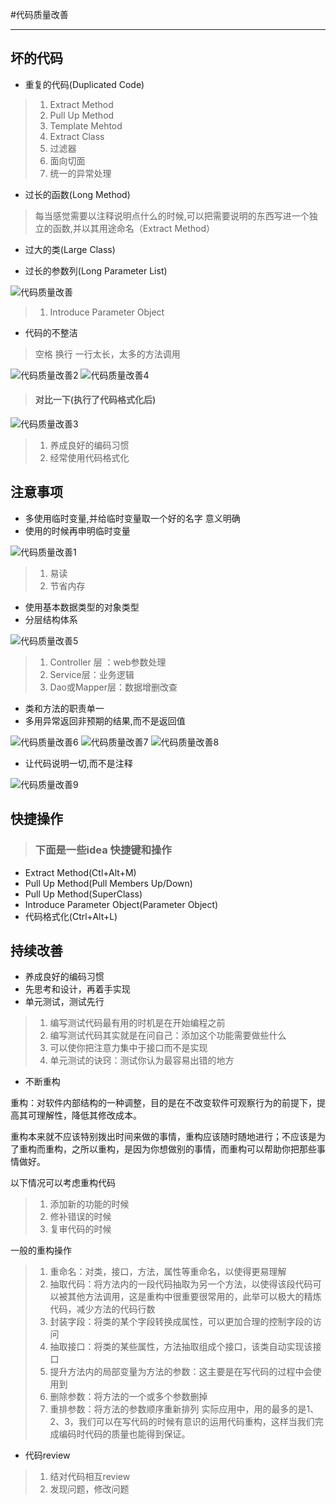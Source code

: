 #代码质量改善

---

## 坏的代码

* 重复的代码(Duplicated Code)

> 1. Extract Method
> 2. Pull Up Method
> 3. Template Mehtod
> 4. Extract Class
> 5. 过滤器
> 6. 面向切面
> 7. 统一的异常处理

* 过长的函数(Long Method)

> 每当感觉需要以注释说明点什么的时候,可以把需要说明的东西写进一个独立的函数,并以其用途命名（Extract Method）

* 过大的类(Large Class)

* 过长的参数列(Long Parameter List)

![代码质量改善](code_quality_improve_images/代码质量改善.png)

> 1. Introduce Parameter Object

* 代码的不整洁

>  空格  换行 一行太长，太多的方法调用

![代码质量改善2](code_quality_improve_images/代码质量改善2.png)
![代码质量改善4](code_quality_improve_images/代码质量改善4.png)

> #### 对比一下(执行了代码格式化后)

![代码质量改善3](code_quality_improve_images/代码质量改善3.png)

> 1. 养成良好的编码习惯
> 2. 经常使用代码格式化

## 注意事项

* 多使用临时变量,并给临时变量取一个好的名字 意义明确
* 使用的时候再申明临时变量

![代码质量改善1](code_quality_improve_images/代码质量改善1.png)

> 1. 易读
> 2. 节省内存

* 使用基本数据类型的对象类型
* 分层结构体系

![代码质量改善5](code_quality_improve_images/代码质量改善5.png)

>  1. Controller 层 ：web参数处理
>  2. Service层：业务逻辑
>  3. Dao或Mapper层：数据增删改查

* 类和方法的职责单一
* 多用异常返回非预期的结果,而不是返回值

![代码质量改善6](code_quality_improve_images/代码质量改善6.png)
![代码质量改善7](code_quality_improve_images/代码质量改善7.png)
![代码质量改善8](code_quality_improve_images/代码质量改善8.png)

* 让代码说明一切,而不是注释

![代码质量改善9](code_quality_improve_images/代码质量改善9.png)

## 快捷操作

> ### 下面是一些idea 快捷键和操作

* Extract Method(Ctl+Alt+M)
* Pull Up Method(Pull Members Up/Down)
* Pull Up Method(SuperClass)
* Introduce Parameter Object(Parameter Object)
* 代码格式化(Ctrl+Alt+L)


## 持续改善
* 养成良好的编码习惯
* 先思考和设计，再着手实现
* 单元测试，测试先行

> 1. 编写测试代码最有用的时机是在开始编程之前
> 2. 编写测试代码其实就是在问自己：添加这个功能需要做些什么
> 3. 可以使你把注意力集中于接口而不是实现
> 4. 单元测试的诀窍：测试你认为最容易出错的地方

* 不断重构

重构：对软件内部结构的一种调整，目的是在不改变软件可观察行为的前提下，提高其可理解性，降低其修改成本。

重构本来就不应该特别拨出时间来做的事情，重构应该随时随地进行；不应该是为了重构而重构，之所以重构，是因为你想做别的事情，而重构可以帮助你把那些事情做好。
  

以下情况可以考虑重构代码

> 1. 添加新的功能的时候
> 2. 修补错误的时候
> 3. 复审代码的时候
  
一般的重构操作

> 1. 重命名：对类，接口，方法，属性等重命名，以使得更易理解
> 2. 抽取代码：将方法内的一段代码抽取为另一个方法，以使得该段代码可以被其他方法调用，这是重构中很重要很常用的，此举可以极大的精炼代码，减少方法的代码行数
> 3. 封装字段：将类的某个字段转换成属性，可以更加合理的控制字段的访问
> 4. 抽取接口：将类的某些属性，方法抽取组成个接口，该类自动实现该接口
> 5. 提升方法内的局部变量为方法的参数：这主要是在写代码的过程中会使用到
> 6. 删除参数：将方法的一个或多个参数删掉
> 7. 重排参数：将方法的参数顺序重新排列
实际应用中，用的最多的是1、2、3，我们可以在写代码的时候有意识的运用代码重构，这样当我们完成编码时代码的质量也能得到保证。

* 代码review

> 1. 结对代码相互review
> 2. 发现问题，修改问题
